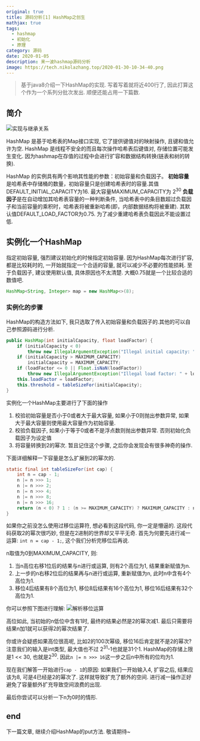 ```yaml
---
original: true
title: 源码分析[1] HashMap之创生
mathjax: true
tags:
  - hashmap
  - 初始化
  - 原理
category: 源码
date: 2020-01-05
description: 来一波hashmap源码分析
image: https://tech.nikolazhang.top/2020-01-30-10-34-40.png
---
```


> 基于java8介绍一下HashMap的实现. 写着写着就将近400行了, 因此打算这个作为一个系列分批次发出. 顺便还能占用一下篇数.

## 简介

![实现与继承关系](https://tech.nikolazhang.top/diagram.png)

HashMap 是基于哈希表的Map接口实现, 它了提供键值对的映射操作, 且键和值允许为空.
HashMap 是线程不安全的而且每次操作哈希表后键值对, 存储位置可能发生变化. 因为hashmap在存值的过程中会进行扩容和数据结构转换(链表和树的转换).

HashMap 的实例具有两个影响其性能的参数：初始容量和负载因子。
**初始容量**是哈希表中存储桶的数量，初始容量只是创建哈希表时的容量.其值DEFAULT_INITIAL_CAPACITY为16. 最大容量MAXIMUM_CAPACITY为 $2^{30}$
**负载因子**是在自动增加其哈希表容量的一种判断条件, 当哈希表中的条目数超过负载因子和当前容量的乘积时，哈希表将被重新哈希(即，内部数据结构将被重建). 其默认值DEFAULT_LOAD_FACTOR为0.75.
为了减少重建哈希表负载因此不能设置过低.

## 实例化一个HashMap

指定初始容量, 强烈建议初始化的时候指定初始容量. 因为HashMap每次进行扩容, 都是比较耗时的, 一开始就指定一个合适的容量, 就可以减少不必要的性能损耗.
至于负载因子, 建议使用默认值, 具体原因也不太清楚. 大概0.75就是一个比较合适的数值吧.

```java
HashMap<String, Integer> map = new HashMap<>(8);
```

### 实例化的步骤

HashMap的构造方法如下, 我只选取了传入初始容量和负载因子的.其他的可以自己参照源码进行分析.

```java 实例化对象
public HashMap(int initialCapacity, float loadFactor) {
    if (initialCapacity < 0)
        throw new IllegalArgumentException("Illegal initial capacity: " + initialCapacity);
    if (initialCapacity > MAXIMUM_CAPACITY)
        initialCapacity = MAXIMUM_CAPACITY;
    if (loadFactor <= 0 || Float.isNaN(loadFactor))
        throw new IllegalArgumentException("Illegal load factor: " + loadFactor);
    this.loadFactor = loadFactor;
    this.threshold = tableSizeFor(initialCapacity);
}
```

实例化一个HashMap主要进行了下面的操作

1. 校验初始容量是否小于0或者大于最大容量, 如果小于0则抛出参数异常, 如果大于最大容量则使用最大容量作为初始容量.
2. 校验负载因子, 如果小于等于0或者不是浮点数则抛出参数异常. 否则初始化负载因子为设定值
3. 将容量转换到2的幂次. 暂且记住这个步骤, 之后你会发现会有很多神奇的操作.

下面详细解释一下容量是怎么扩展到2的幂次的.

```java 容量2的幂次化
static final int tableSizeFor(int cap) {
    int n = cap - 1;
    n |= n >>> 1;
    n |= n >>> 2;
    n |= n >>> 4;
    n |= n >>> 8;
    n |= n >>> 16;
    return (n < 0) ? 1 : (n >= MAXIMUM_CAPACITY) ? MAXIMUM_CAPACITY : n + 1;
}
```

如果你之前没怎么使用过移位运算符, 想必看到这段代码, 你一定是懵逼的. 这段代码获取2的幂次很巧妙, 但是在2进制的世界却又平平无奇.
首先为何要先进行减一运算: `int n = cap - 1;`, 这个我们分析完移位后再说.

n取值为0到MAXIMUM_CAPACITY, 则:

1. 当n高位右移1位后的结果与n进行或运算, 则有2个高位为1, 结果重新赋值为n.
2. 上一步的n右移2位后的结果再与n进行或运算, 重新赋值为n, 此时n中含有4个高位为1.
3. 移位4后结果有8个高位为1, 移位8后结果有16个高位为1, 移位16后结果有32个高位为1.

你可以参照下图进行理解:
![解析移位运算](https://tech.nikolazhang.top/移位运算.png)

高位如此, 当初始的n低位中含有1时, 最终的结果必然是2的幂次减1.
最后只需要将结果n加1就可以获得2的幂次结果了.

你或许会疑惑如果高位很高呢, 比如2的100次幂级, 移位16后肯定就不是2的幂次? 注意我们的输入是int类型, 最大值也不过 $2^{31}$-1也就是31个1. HashMap的存储上限是1 << 30, 也就是$2^{30}$. 因此`n |= n >>> 16`这一步之后n中所有的位均为1.

现在我们解答一开始进行`cap - 1`的原因: 如果我们一开始输入4, 扩容之后, 结果应该为8, 可是4已经是2的幂次了. 这样就导致扩充了额外的空间. 进行减一操作正好避免了容量额外扩充导致空间浪费的出现.

最后你尝试可以分析一下n为0时的情形.

## end

下一篇文章, 继续介绍HashMap的put方法. 敬请期待~
